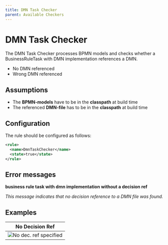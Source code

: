 ```yaml
---
title: DMN Task Checker
parent: Available Checkers
---
```

DMN Task Checker
=================================
The DMN Task Checker processes BPMN models and checks whether a BusinessRuleTask with DMN implementation references a DMN.

- No DMN referenced
- Wrong DMN referenced


## Assumptions
- The **BPMN-models** have to be in the **classpath** at build time
- The referenced **DMN-file** has to be in the **classpath** at build time

## Configuration
The rule should be configured as follows:
```xml
<rule>
  <name>DmnTaskChecker</name>
  <state>true</state>
</rule>

```

## Error messages
**business rule task with dmn implementation without a decision ref**

_This message indicates that no decision reference to a DMN file was found._


## Examples

| **No Decision Ref**                                                                                    |
|:------------------------------------------------------------------------------------------------------:| 
|![No dec. ref specified](../img/BusinessRuleTaskChecker_NoDecisionRef.PNG "No decision reference")         |

